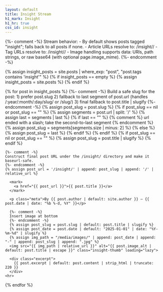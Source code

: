 ```yaml
---
layout: default
title: Insight Stream
h1_mark: Insight
h1_hr: true
css_id: insight
---
```


<section id="insights-stream">
  {%- comment -%}
  Stream behavior:
  - By default shows posts tagged "insight"; falls back to all posts if none.
  - Article URLs resolve to: /insight/<slug>/
  - Tag URLs resolve to: /insight/<tag-slug>/
  - Image handling supports data: URIs, path strings, or raw base64 (with optional page.image_mime).
  {%- endcomment -%}

  {% assign insight_posts = site.posts | where_exp: "post", "post.tags contains 'insight'" %}
  {% if insight_posts == empty %}
    {% assign insight_posts = site.posts %}
  {% endif %}

  {% for post in insight_posts %}
    {%- comment -%}
    Build a safe slug for the post:
      1) prefer post.slug
      2) fallback to last segment of post.url (handles /:year/:month/:day/slug/ or /slug/)
      3) final fallback to post.title | slugify
    {%- endcomment -%}
    {% assign post_slug = post.slug %}
    {% if post_slug == nil or post_slug == "" %}
      {% assign segments = post.url | split: '/' %}
      {% assign last = segments | last %}
      {% if last == "" %}
        {% comment %} url ended with a slash; take the second-to-last segment {% endcomment %}
        {% assign post_slug = segments[segments.size | minus: 2] %}
      {% else %}
        {% assign post_slug = last %}
      {% endif %}
    {% endif %}
    {% if post_slug == nil or post_slug == "" %}
      {% assign post_slug = post.title | slugify %}
    {% endif %}

    {%- comment -%}
    Construct final post URL under the /insight/ directory and make it baseurl-safe.
    {%- endcomment -%}
    {% assign post_url = '/insight/' | append: post_slug | append: '/' | relative_url %}

      <mark>
        <a href="{{ post_url }}">{{ post.title }}</a>
      </mark>

      <p class="meta">By {{ post.author | default: site.author }} — {{ post.date | date: "%b %-d, %Y" }}</p>
      
      {%- comment -%}
      Insert image at bottom
      {%- endcomment -%}
      {% assign post_slug = post.slug | default: post.title | slugify %}
      {% assign post_date = post.date | default: "2025-01-01" | date: "%Y-%m-%d" | slugify %}
      {% assign img_path = "/media/images/" | append: post_date | append: "-" | append: post_slug | append: ".jpg" %}
      <img src="{{ img_path | relative_url }}" alt="{{ post.image_alt | default: post.title | escape }}" class="insight-thumb" loading="lazy">

      <div class="excerpt">
        {{ post.excerpt | default: post.content | strip_html | truncate: 220 }}
      </div>
    <hr>
  {% endfor %}
</section>
